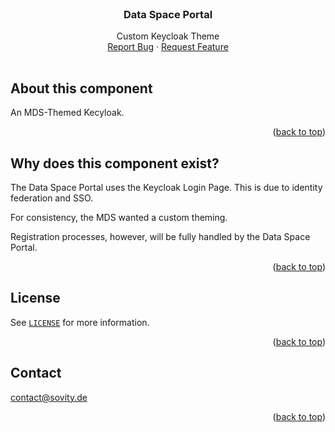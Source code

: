 <!-- PROJECT LOGO -->
<br />
<div align="center">

<h3 align="center">Data Space Portal</h3>
<p align="center" style="padding-bottom:16px">
Custom Keycloak Theme
<br />
<a href="https://github.com/sovity/authority-portal/issues/new?template=bug_report.md">Report Bug</a>
·
<a href="https://github.com/sovity/authority-portal/issues/new?template=feature_request.md">Request Feature</a>
</p>
</div>


## About this component

An MDS-Themed Kecyloak.

<p align="right">(<a href="#readme-top">back to top</a>)</p>

## Why does this component exist?

The Data Space Portal uses the Keycloak Login Page. This is due to identity federation and SSO.

For consistency, the MDS wanted a custom theming.

Registration processes, however, will be fully handled by the Data Space Portal.

<p align="right">(<a href="#readme-top">back to top</a>)</p>

## License

See [`LICENSE`](../LICENSE) for more information.

<p align="right">(<a href="#readme-top">back to top</a>)</p>

## Contact

contact@sovity.de

<p align="right">(<a href="#readme-top">back to top</a>)</p>
